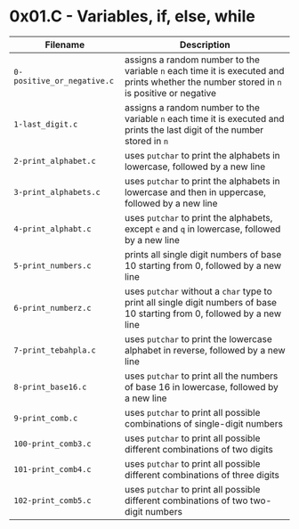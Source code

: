 # 0x01.C - Variables, if, else, while

| Filename | Description |
| --- | --- |
`0-positive_or_negative.c` | assigns a random number to the variable `n` each time it is executed and prints whether the number stored in `n` is positive or negative
`1-last_digit.c` | assigns a random number to the variable `n` each time it is executed and prints the last digit of the number stored in `n`
`2-print_alphabet.c` | uses `putchar` to print the alphabets in lowercase, followed by a new line
`3-print_alphabets.c` |  uses `putchar` to print the alphabets in lowercase and then in uppercase, followed by a new line
`4-print_alphabt.c` |  uses `putchar` to print the alphabets, except `e` and `q` in lowercase, followed by a new line
`5-print_numbers.c` |  prints all single digit numbers of base 10 starting from 0, followed by a new line
`6-print_numberz.c` | uses `putchar` without a `char` type to print all single digit numbers of base 10 starting from 0, followed by a new line
`7-print_tebahpla.c` | uses `putchar` to  print the lowercase alphabet in reverse, followed by a new line
`8-print_base16.c` | uses `putchar` to print all the numbers of base 16 in lowercase, followed by a new line
`9-print_comb.c` | uses `putchar` to print all possible combinations of single-digit numbers
`100-print_comb3.c` | uses `putchar` to print all possible different combinations of two digits
`101-print_comb4.c` | uses `putchar` to print all possible different combinations of three digits
`102-print_comb5.c` | uses `putchar` to print all possible different combinations of two two-digit numbers
